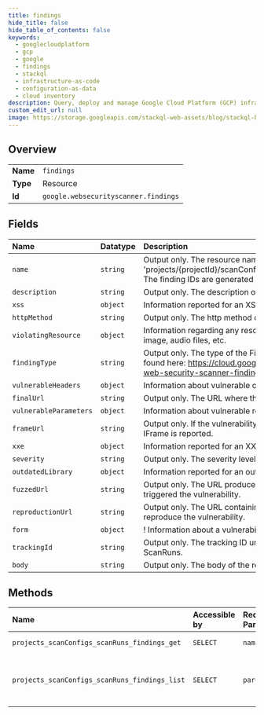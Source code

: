 ```yaml
---
title: findings
hide_title: false
hide_table_of_contents: false
keywords:
  - googlecloudplatform
  - gcp
  - google
  - findings
  - stackql
  - infrastructure-as-code
  - configuration-as-data
  - cloud inventory
description: Query, deploy and manage Google Cloud Platform (GCP) infrastructure and resources using SQL
custom_edit_url: null
image: https://storage.googleapis.com/stackql-web-assets/blog/stackql-blog-post-featured-image.png
---
```

  
    

## Overview
<table><tbody>
<tr><td><b>Name</b></td><td><code>findings</code></td></tr>
<tr><td><b>Type</b></td><td>Resource</td></tr>
<tr><td><b>Id</b></td><td><code>google.websecurityscanner.findings</code></td></tr>
</tbody></table>

## Fields
| Name | Datatype | Description |
|:-----|:---------|:------------|
| `name` | `string` | Output only. The resource name of the Finding. The name follows the format of 'projects/{projectId}/scanConfigs/{scanConfigId}/scanruns/{scanRunId}/findings/{findingId}'. The finding IDs are generated by the system. |
| `description` | `string` | Output only. The description of the vulnerability. |
| `xss` | `object` | Information reported for an XSS. |
| `httpMethod` | `string` | Output only. The http method of the request that triggered the vulnerability, in uppercase. |
| `violatingResource` | `object` | Information regarding any resource causing the vulnerability such as JavaScript sources, image, audio files, etc. |
| `findingType` | `string` | Output only. The type of the Finding. Detailed and up-to-date information on findings can be found here: https://cloud.google.com/security-command-center/docs/how-to-remediate-web-security-scanner-findings |
| `vulnerableHeaders` | `object` | Information about vulnerable or missing HTTP Headers. |
| `finalUrl` | `string` | Output only. The URL where the browser lands when the vulnerability is detected. |
| `vulnerableParameters` | `object` | Information about vulnerable request parameters. |
| `frameUrl` | `string` | Output only. If the vulnerability was originated from nested IFrame, the immediate parent IFrame is reported. |
| `xxe` | `object` | Information reported for an XXE. |
| `severity` | `string` | Output only. The severity level of the reported vulnerability. |
| `outdatedLibrary` | `object` | Information reported for an outdated library. |
| `fuzzedUrl` | `string` | Output only. The URL produced by the server-side fuzzer and used in the request that triggered the vulnerability. |
| `reproductionUrl` | `string` | Output only. The URL containing human-readable payload that user can leverage to reproduce the vulnerability. |
| `form` | `object` | ! Information about a vulnerability with an HTML. |
| `trackingId` | `string` | Output only. The tracking ID uniquely identifies a vulnerability instance across multiple ScanRuns. |
| `body` | `string` | Output only. The body of the request that triggered the vulnerability. |
## Methods
| Name | Accessible by | Required Params | Description |
|:-----|:--------------|:----------------|:------------|
| `projects_scanConfigs_scanRuns_findings_get` | `SELECT` | `name` | Gets a Finding. |
| `projects_scanConfigs_scanRuns_findings_list` | `SELECT` | `parent` | List Findings under a given ScanRun. |
